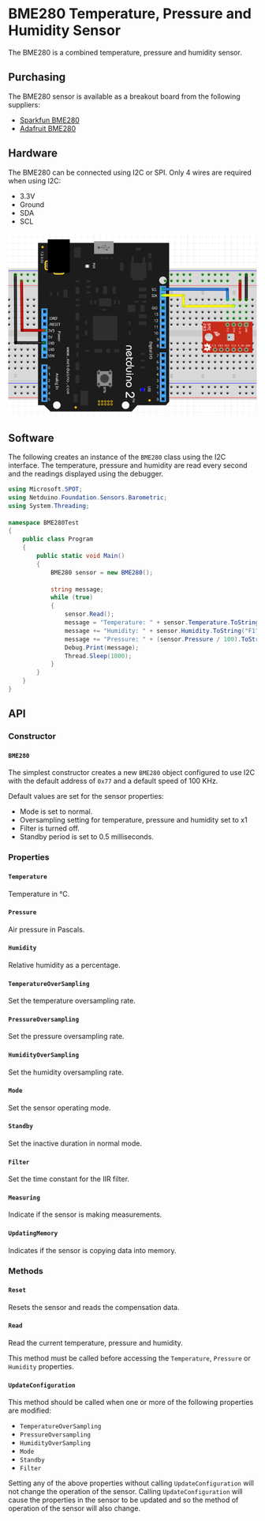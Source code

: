 # BME280 Temperature, Pressure and Humidity Sensor

The BME280 is a combined temperature, pressure and humidity sensor.

## Purchasing

The BME280 sensor is available as a breakout board from the following suppliers:

* [Sparkfun BME280](https://www.sparkfun.com/products/13676)
* [Adafruit BME280](https://www.adafruit.com/product/2652)

## Hardware

The BME280 can be connected using I2C or SPI.  Only 4 wires are required when using I2C:

* 3.3V
* Ground
* SDA
* SCL

![BME280 on Breadboard](BME280OnBreadboard.png)

## Software

The following creates an instance of the `BME280` class using the I2C interface.  The temperature, pressure and humidity are read every second and the readings displayed using the debugger.

```csharp
using Microsoft.SPOT;
using Netduino.Foundation.Sensors.Barometric;
using System.Threading;

namespace BME280Test
{
    public class Program
    {
        public static void Main()
        {
            BME280 sensor = new BME280();

            string message;
            while (true)
            {
                sensor.Read();
                message = "Temperature: " + sensor.Temperature.ToString("F1") + " C\n";
                message += "Humidity: " + sensor.Humidity.ToString("F1") + " %\n";
                message += "Pressure: " + (sensor.Pressure / 100).ToString("F0") + " hPa\n\n";
                Debug.Print(message);
                Thread.Sleep(1000);
            }
        }
    }
}
```

## API

### Constructor

#### `BME280`

The simplest constructor creates a new `BME280` object configured to use I2C with the default address of `0x77` and a default speed of 100 KHz.

Default values are set for the sensor properties:

* Mode is set to normal.
* Oversampling setting for temperature, pressure and humidity set to x1
* Filter is turned off.
* Standby period is set to 0.5 milliseconds.

### Properties

#### `Temperature`

Temperature in &deg;C.

#### `Pressure`

Air pressure in Pascals.

#### `Humidity`

Relative humidity as a percentage.

#### `TemperatureOverSampling`

Set the temperature oversampling rate.

#### `PressureOversampling`

Set the pressure oversampling rate.

#### `HumidityOverSampling`

Set the humidity oversampling rate.

#### `Mode`

Set the sensor operating mode.

#### `Standby`

Set the inactive duration in normal mode.

#### `Filter`

Set the time constant for the IIR filter.

#### `Measuring`

Indicate if the sensor is making measurements.

#### `UpdatingMemory`

Indicates if the sensor is copying data into memory.

### Methods

#### `Reset`

Resets the sensor and reads the compensation data.

#### `Read`

Read the current temperature, pressure and humidity.

This method must be called before accessing the `Temperature`, `Pressure` or `Humidity` properties.

#### `UpdateConfiguration`

This method should be called when one or more of the following properties are modified:

* `TemperatureOverSampling`
* `PressureOversampling`
* `HumidityOverSampling`
* `Mode`
* `Standby`
* `Filter`

Setting any of the above properties without calling `UpdateConfiguration` will not change the operation of the sensor.  Calling `UpdateConfiguration` will cause the properties in the sensor to be updated and so the method of operation of the sensor will also change.